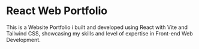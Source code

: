 # React Web Portfolio

This is a Website Portfolio i built and developed using React with Vite and 
Tailwind CSS, showcasing my skills and level of expertise in Front-end Web Development.
